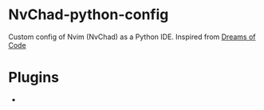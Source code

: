 # NvChad-python-config
Custom config of Nvim (NvChad) as a Python IDE.
Inspired from [Dreams of Code](https://github.com/dreamsofcode-io/neovim-python)

# Plugins
-
